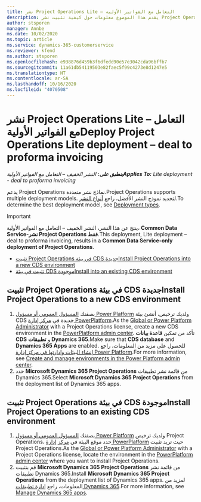 ```yaml
---
title: نشر Project Operations Lite – التعامل مع الفواتير الأولية
description: يقدم هذا الموضوع معلومات حول كيفية تثبيت نشر Project Operations Lite – التعامل مع الفواتير الأولية‬.
author: stsporen
manager: Annbe
ms.date: 10/02/2020
ms.topic: article
ms.service: dynamics-365-customerservice
ms.reviewer: kfend
ms.author: stsporen
ms.openlocfilehash: e938876d459b3f6dfedd90e57e3042cda96bffb7
ms.sourcegitcommit: 11a61db54119503e82faec5f99c4273e8d1247e5
ms.translationtype: HT
ms.contentlocale: ar-SA
ms.lasthandoff: 10/16/2020
ms.locfileid: "4070508"
---
```

# <a name="deploy-project-operations-lite-deployment--deal-to-proforma-invoicing"></a><span data-ttu-id="9f29b-103">نشر Project Operations Lite – التعامل مع الفواتير الأولية</span><span class="sxs-lookup"><span data-stu-id="9f29b-103">Deploy Project Operations Lite deployment – deal to proforma invoicing</span></span>

<span data-ttu-id="9f29b-104">_**ينطبق على:** النشر الخفيف – التعامل مع الفواتير الأولية_</span><span class="sxs-lookup"><span data-stu-id="9f29b-104">_**Applies To:** Lite deployment - deal to proforma invoicing_</span></span>

<span data-ttu-id="9f29b-105">يدعم Project Operations نماذج نشر متعددة.</span><span class="sxs-lookup"><span data-stu-id="9f29b-105">Project Operations supports multiple deployment models.</span></span> <span data-ttu-id="9f29b-106">لتحديد نموذج النشر الأفضل، راجع [أنواع النشر](determine-deployment-type.md).</span><span class="sxs-lookup"><span data-stu-id="9f29b-106">To determine the best deployment model, see [Deployment types](determine-deployment-type.md).</span></span>


> [!IMPORTANT]
> <span data-ttu-id="9f29b-107">ينتج عن هذا النشر، النشر الخفيف – التعامل مع الفواتير الأولية، **Common Data Service-نشر Project Operations فقط**.</span><span class="sxs-lookup"><span data-stu-id="9f29b-107">This deployment, Lite deployment – deal to proforma invoicing, results in a **Common Data Service-only deployment of Project Operations**.</span></span>

- [<span data-ttu-id="9f29b-108">تثبيت Project Operations في بيئة CDS جديدة</span><span class="sxs-lookup"><span data-stu-id="9f29b-108">Install Project Operations into a new CDS environment</span></span>](#new)
- [<span data-ttu-id="9f29b-109">تثبيت في بيئة CDS موجودة</span><span class="sxs-lookup"><span data-stu-id="9f29b-109">Install into an existing CDS environment</span></span>](#existing)



## <a name="install-project-operations-to-a-new-cds-environment"></a><a name="new"></a><span data-ttu-id="9f29b-110">تثبيت Project Operations في بيئة CDS جديدة</span><span class="sxs-lookup"><span data-stu-id="9f29b-110">Install Project Operations to a new CDS environment</span></span>

1. <span data-ttu-id="9f29b-111">بصفتك [المسؤول العمومي أو مسؤول Power Platform](https://docs.microsoft.com/power-platform/admin/global-service-administrators-can-administer-without-license) ولديك ترخيص، أنشئ بيئة CDS جديدة في [مركز إدارة PowerPlatform](https://admin.powerplatform.com).</span><span class="sxs-lookup"><span data-stu-id="9f29b-111">As the [Global or Power Platform Administrator](https://docs.microsoft.com/power-platform/admin/global-service-administrators-can-administer-without-license) with a Project Operations license, create a new CDS environment in the [PowerPlatform admin center](https://admin.powerplatform.com).</span></span> <span data-ttu-id="9f29b-112">تأكد من تمكين **قاعدة بيانات CDS** و **تطبيقات Dynamics 365**.</span><span class="sxs-lookup"><span data-stu-id="9f29b-112">Make sure that **CDS database** and **Dynamics 365 Apps** are enabled.</span></span> <span data-ttu-id="9f29b-113">للحصول على مزيد من المعلومات، راجع [إنشاء البيئات وإدارتها في مركز إدارة Power Platform](https://docs.microsoft.com/power-platform/admin/create-environment#create-an-environment-in-the-power-platform-admin-center).</span><span class="sxs-lookup"><span data-stu-id="9f29b-113">For more information, see [Create and manage environments in the Power Platform admin center](https://docs.microsoft.com/power-platform/admin/create-environment#create-an-environment-in-the-power-platform-admin-center).</span></span>
2. <span data-ttu-id="9f29b-114">حدد **Microsoft Dynamics 365 Project Operations** من قائمة نشر تطبيقات Dynamics 365.</span><span class="sxs-lookup"><span data-stu-id="9f29b-114">Select **Microsoft Dynamics 365 Project Operations** from the deployment list of Dynamics 365 apps.</span></span>


## <a name="install-project-operations-to-an-existing-cds-environment"></a><a name="existing"></a><span data-ttu-id="9f29b-115">تثبيت Project Operations في بيئة CDS موجودة</span><span class="sxs-lookup"><span data-stu-id="9f29b-115">Install Project Operations to an existing CDS environment</span></span>

1. <span data-ttu-id="9f29b-116">بصفتك [المسؤول العمومي أو مسؤول Power Platform](https://docs.microsoft.com/power-platform/admin/global-service-administrators-can-administer-without-license) ولديك ترخيص Project Operations، حدد موقع البيئة في [مركز إدارة PowerPlatform](https://admin.powerplatform.com) حيث تريد تثبيت Project Operations.</span><span class="sxs-lookup"><span data-stu-id="9f29b-116">As the [Global or Power Platform Administrator](https://docs.microsoft.com/power-platform/admin/global-service-administrators-can-administer-without-license) with a Project Operations license, locate the environment in the [PowerPlatform admin center](https://admin.powerplatform.com) where you want to install Project Operations.</span></span>
2. <span data-ttu-id="9f29b-117">قم بتثبيت **Microsoft Dynamics 365 Project Operations** من قائمة نشر تطبيقات Dynamics 365.</span><span class="sxs-lookup"><span data-stu-id="9f29b-117">Install **Microsoft Dynamics 365 Project Operations** from the deployment list of Dynamics 365 apps.</span></span> <span data-ttu-id="9f29b-118">لمزيد من المعلومات، راجع [إدارة تطبيقات Dynamics 365](https://docs.microsoft.com/power-platform/admin/manage-apps).</span><span class="sxs-lookup"><span data-stu-id="9f29b-118">For more information, see [Manage Dynamics 365 apps](https://docs.microsoft.com/power-platform/admin/manage-apps).</span></span>


